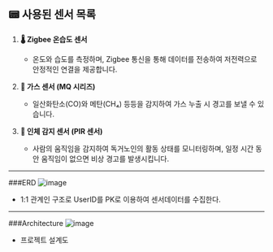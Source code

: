 ## 📟 사용된 센서 목록

1. **🌡️ Zigbee 온습도 센서**
   - 온도와 습도를 측정하며, Zigbee 통신을 통해 데이터를 전송하여 저전력으로 안정적인 연결을 제공합니다.

2. **💨 가스 센서 (MQ 시리즈)**
   - 일산화탄소(CO)와 메탄(CH₄) 등등을 감지하여 가스 누출 시 경고를 보낼 수 있습니다.

3. **👤 인체 감지 센서 (PIR 센서)**
   - 사람의 움직임을 감지하여 독거노인의 활동 상태를 모니터링하며, 일정 시간 동안 움직임이 없으면 비상 경고를 발생시킵니다.

---
###ERD
![image](https://github.com/user-attachments/assets/37832aa2-7107-4fc2-a66d-3f5f3b1cdec4)

- 1:1 관계인 구조로 UserID를 PK로 이용하여 센서데이터를 수집한다.

---
###Architecture
![image](https://github.com/user-attachments/assets/31a61277-5b48-4e87-b40d-243e28ef2749)

- 프로젝트 설계도

